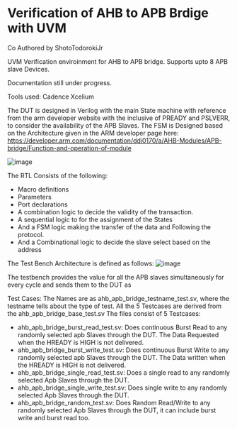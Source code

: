 # Verification of AHB to APB Brdige with UVM
Co Authored by ShotoTodorokiJr

UVM Verification enviroinment for AHB to APB bridge.
Supports upto 8 APB slave Devices. 

Documentation still under progress.

Tools used: 
Cadence Xcelium 

The DUT is designed in Verilog with the main State machine with reference from the arm developer website with the inclusive of PREADY and PSLVERR, to consider the availability of the APB Slaves.
The FSM is Designed based on the Architecture given in the ARM developer page here: https://developer.arm.com/documentation/ddi0170/a/AHB-Modules/APB-bridge/Function-and-operation-of-module

![image](https://github.com/Ismail821/uvm_verification_ahb_apb_bridge/assets/80463970/154e4386-9630-48d5-a0f0-8b7c55be2647)


The RTL Consists of the following:
- Macro definitions
- Parameters
- Port declarations
- A combination logic to decide the validity of the transaction.
- A sequential logic to for the assignment of the States
- And a FSM logic making the transfer of the data and Following the protocol.
- And a Combinational logic to decide the slave select based on the address

The Test Bench Architecture is defined as follows:
![image](https://github.com/Ismail821/uvm_verification_ahb_apb_bridge/assets/80463970/98bc09bf-0bef-480e-912b-8d4fc7b08181)



The testbench provides the value for all the APB slaves simultaneously for every cycle and sends them to the DUT as

Test Cases:
The Names are as ahb_apb_bridge_testname_test.sv, where the testname tells about the type of test. All the 5 Testcases are derived from the ahb_apb_bridge_base_test.sv
The files consist of 5 Testcases:

- ahb_apb_bridge_burst_read_test.sv: Does continuous Burst Read to any randomly selected apb Slaves through the DUT. The Data Requested when the HREADY is HIGH is not delivered.
- ahb_apb_bridge_burst_write_test.sv: Does continuous Burst Write to any randomly selected apb Slaves through the DUT. The Data written when the HREADY is HIGH is not delivered.
- ahb_apb_bridge_single_read_test.sv: Does a single read to any randomly selected Apb Slaves through the DUT.
- ahb_apb_bridge_single_write_test.sv: Does single write to any randomly selected Apb Slaves through the DUT.
- ahb_apb_bridge_random_test.sv: Does Random Read/Write to any randomly selected Apb Slaves through the DUT, it can include burst write and burst read too.
